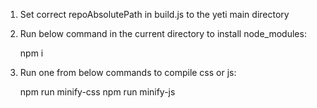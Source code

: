 1. Set correct repoAbsolutePath in build.js to the yeti main directory
2. Run below command in the current directory to install node_modules:

   npm i

3. Run one from below commands to compile css or js:

   npm run minify-css
   npm run minify-js
